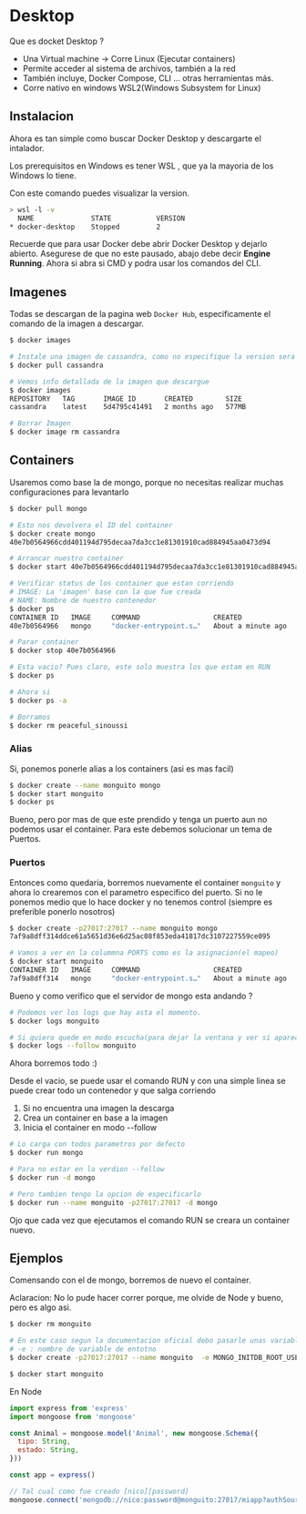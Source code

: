 # Desktop

Que es docket Desktop ?

- Una Virtual machine → Corre Linux (Ejecutar containers)
- Permite acceder al sistema de archivos, también a la red
- También incluye, Docker Compose, CLI … otras herramientas más.
- Corre nativo en windows WSL2(Windows Subsystem for Linux)

## Instalacion

Ahora es tan simple como buscar Docker Desktop y descargarte el intalador.

Los prerequisitos en Windows es tener WSL , que ya la mayoria de los Windows lo tiene.

Con este comando puedes visualizar la version.

```sh
> wsl -l -v
  NAME              STATE           VERSION
* docker-desktop    Stopped         2
```

Recuerde que para usar Docker debe abrir Docker Desktop y dejarlo abierto.
Asegurese de que no este pausado, abajo debe decir **Engine Running**. Ahora si abra si CMD y podra usar los comandos del CLI.


## Imagenes

Todas se descargan de la pagina web ``Docker Hub``, especificamente el comando de la imagen a descargar.

```sh
$ docker images

# Instale una imagen de cassandra, como no especifique la version sera la lasted
$ docker pull cassandra

# Vemos info detallada de la imagen que descargue
$ docker images
REPOSITORY   TAG       IMAGE ID       CREATED        SIZE
cassandra    latest    5d4795c41491   2 months ago   577MB

# Borrar Imagen
$ docker image rm cassandra
```



## Containers

Usaremos como base la de mongo, porque no necesitas realizar muchas configuraciones para levantarlo

```sh
$ docker pull mongo

# Esto nos devolvera el ID del container
$ docker create mongo
40e7b0564966cdd401194d795decaa7da3cc1e81301910cad884945aa0473d94

# Arrancar nuestro container
$ docker start 40e7b0564966cdd401194d795decaa7da3cc1e81301910cad884945aa0473d94

# Verificar status de los container que estan corriendo
# IMAGE: La 'imagen' base con la que fue creada
# NAME: Nombre de nuestro contenedor
$ docker ps
CONTAINER ID   IMAGE     COMMAND                  CREATED              STATUS          PORTS       NAMES
40e7b0564966   mongo     "docker-entrypoint.s…"   About a minute ago   Up 32 seconds   27017/tcp   peaceful_sinoussi

# Parar container
$ docker stop 40e7b0564966

# Esta vacio? Pues claro, este solo muestra los que estam en RUN
$ docker ps

# Ahora si
$ docker ps -a

# Borramos
$ docker rm peaceful_sinoussi
```

### Alias

Si, ponemos ponerle alias a los containers (asi es mas facil)

```sh
$ docker create --name monguito mongo
$ docker start monguito
$ docker ps
```

Bueno, pero por mas de que este prendido y tenga un puerto aun no podemos usar el container. Para este debemos solucionar un tema de Puertos.

### Puertos

Entonces como quedaria, borremos nuevamente el container `monguito` y ahora lo crearemos con el parametro especifico del puerto. Si no le ponemos medio que lo hace docker y no tenemos control (siempre es preferible ponerlo nosotros)

```sh
$ docker create -p27017:27017 --name monguito mongo
7af9a8dff314ddce61a5651d36e6d25ac08f853eda41817dc3107227559ce095

# Vamos a ver en la colummna PORTS como es la asignacion(el mapeo)
$ docker start monguito
CONTAINER ID   IMAGE     COMMAND                  CREATED              STATUS          PORTS                      NAMES
7af9a8dff314   mongo     "docker-entrypoint.s…"   About a minute ago   Up 43 seconds   0.0.0.0:27017->27017/tcp   monguito
```

Bueno y como verifico que el servidor de mongo esta andando ?

```sh
# Podemos ver los logs que hay asta el momento.
$ docker logs monguito

# Si quiero quede en modo escucha(para dejar la ventana y ver si aparecen nuevos logs)
$ docker logs --follow monguito
```

Ahora borremos todo :)

Desde el vacio, se puede usar el comando RUN y con una simple linea se puede crear todo un contenedor y que salga corriendo
1. Si no encuentra una imagen la descarga
2. Crea un container en base a la imagen
3. Inicia el container en modo --follow

```sh
# Lo carga con todos parametros por defecto
$ docker run mongo

# Para no estar en la verdion --follow
$ docker run -d mongo

# Pero tambien tengo la opcion de especificarlo
$ docker run --name monguito -p27017:27017 -d mongo
```

Ojo que cada vez que ejecutamos el comando RUN se creara un container nuevo.


## Ejemplos

Comensando con el de mongo, borremos de nuevo el container.

Aclaracion: No lo pude hacer correr porque, me olvide de Node y bueno, pero es algo asi.

```sh
$ docker rm monguito

# En este caso segun la documentacion oficial debo pasarle unas variables de entorno
# -e : nombre de variable de entotno
$ docker create -p27017:27017 --name monguito  -e MONGO_INITDB_ROOT_USERNAME=nico -e  MONGO_INITDB_ROOT_PASSWORD=password mongo

$ docker start monguito
```

En Node
```js
import express from 'express'
import mongoose from 'mongoose'

const Animal = mongoose.model('Animal', new mongoose.Schema({
  tipo: String,
  estado: String,
}))

const app = express()

// Tal cual como fue creado [nico][password]
mongoose.connect('mongodb://nico:password@monguito:27017/miapp?authSource=admin')

```